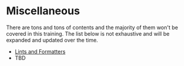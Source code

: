 # Miscellaneous

There are tons and tons of contents and the majority of them won't be covered in this training. The list below is not exhaustive and will be expanded and updated over the time.

- [Lints and Formatters](topics/miscellaneous/lints_and_formatters.md)
- TBD

